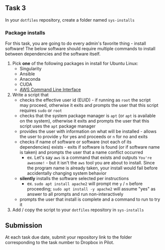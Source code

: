 ## Task 3

In your `dotfiles` repository, create a folder named `sys-installs`

### Package installs

For this task, you are going to do every admin's favorite thing - install software!  The below software should require multiple commands to install between dependencies and the software itself.

1. Pick **one** of the following packages in install for Ubuntu Linux:
    - Singularity
    - Ansible
    - Anaconda
    - CUDA
    - [AWS Command Line Interface](https://docs.aws.amazon.com/cli/latest/userguide/getting-started-install.html)
2. Write a script that
    - checks the effective user id (EUID) - if running as `root` the script may proceed, otherwise it exits and prompts the user that this script requires `sudo` or `root`
    - checks that the system package manager is `apt` (or `apt` is available on the system), otherwise it exits and prompts the user that this script uses the `apt` package manager
    - provides the user with information on what will be installed - allows the user to provide `y` for yes and proceeds or `n` for no and exits
    - checks if name of software or software (not each of its dependencies) exists - exits if software is found (or if software name is taken) and prompts the user that a name conflict occurred
        - ex. Let's say `aws` is a command that exists and outputs `You're awesome!` - but it isn't the `aws` tool you are about to install. Since the program name is already taken, your install would fail before accidentally changing system behavior
    - **silently** installs the software selected per instructions
        - ex. `sudo apt install apache2` will prompt me `y` / `n` before proceeding; `sudo apt install -y apache2` will assume "yes" as answer to all prompts and run non-interactively
    - prompts the user that install is complete and a command to run to try it
3. Add / copy the script to your `dotfiles` repository in `sys-installs`

## Submission

At each task due date, submit your repository link to the folder corresponding to the task number to Dropbox in Pilot.